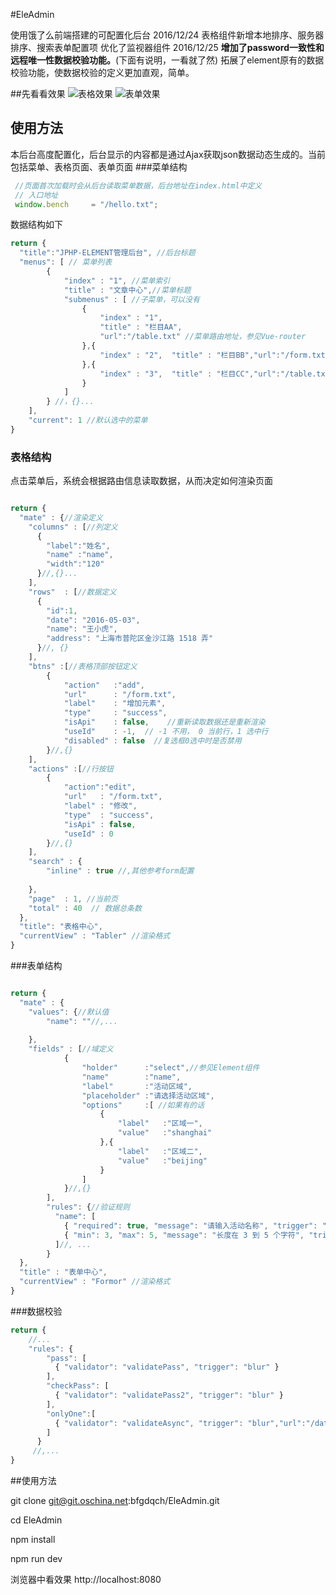 #EleAdmin

使用饿了么前端搭建的可配置化后台
2016/12/24 
  表格组件新增本地排序、服务器排序、搜索表单配置项
  优化了监视器组件
2016/12/25
   **增加了password一致性和远程唯一性数据校验功能。**(下面有说明，一看就了然) 拓展了element原有的数据校验功能，使数据校验的定义更加直观，简单。
  
##先看看效果
![表格效果](http://git.oschina.net/uploads/images/2016/1224/083631_6b448b48_45533.jpeg "表格示例")
![表单效果](http://git.oschina.net/uploads/images/2016/1221/150557_9ba5805b_45533.jpeg "表单示例")

## 使用方法
本后台高度配置化，后台显示的内容都是通过Ajax获取json数据动态生成的。当前包括菜单、表格页面、表单页面
###菜单结构
```javascript
 //页面首次加载时会从后台读取菜单数据，后台地址在index.html中定义
 // 入口地址
 window.bench     = "/hello.txt";
```
数据结构如下
```javascript
return {
  "title":"JPHP-ELEMENT管理后台", //后台标题
  "menus": [ // 菜单列表
        {
            "index" : "1", //菜单索引
            "title" : "文章中心",//菜单标题
            "submenus" : [ //子菜单，可以没有
                {
                    "index" : "1", 
                    "title" : "栏目AA",
                    "url":"/table.txt" //菜单路由地址，参见Vue-router
                },{
                    "index" : "2",  "title" : "栏目BB","url":"/form.txt"
                },{
                    "index" : "3",  "title" : "栏目CC","url":"/table.txt"
                }
            ]
        } //，{}...
    ],
    "current": 1 //默认选中的菜单
}
```
### 表格结构
点击菜单后，系统会根据路由信息读取数据，从而决定如何渲染页面
```javascript

return {
  "mate" : {//渲染定义
    "columns" : [//列定义
      {
        "label":"姓名", 
        "name" :"name",
        "width":"120"
      }//,{}...
    ],
    "rows"  : [//数据定义
      {
        "id":1,
        "date": "2016-05-03",
        "name": "王小虎",
        "address": "上海市普陀区金沙江路 1518 弄"
      }//, {}
    ],
    "btns" :[//表格顶部按钮定义
        {
            "action"   :"add",
            "url"      : "/form.txt",
            "label"    : "增加元素",
            "type"     : "success",
            "isApi"    : false,    //重新读取数据还是重新渲染
            "useId"    : -1,  // -1 不用， 0 当前行，1 选中行
            "disabled" : false  //复选框0选中时是否禁用
        }//,{}
    ],
    "actions" :[//行按钮
        {
            "action":"edit",
            "url"   : "/form.txt",
            "label" : "修改",
            "type"  : "success",
            "isApi" : false,
            "useId" : 0 
        }//,{}
    ],
    "search" : {
        "inline" : true //,其他参考form配置
       
    },
    "page"  : 1, //当前页
    "total" : 40  // 数据总条数
  },
  "title": "表格中心",
  "currentView" : "Tabler" //渲染格式
}
```
###表单结构
```javascript

return {
  "mate" : {
    "values": {//默认值
        "name": ""//,...
    
    },
    "fields" : [//域定义
            {
                "holder"      :"select",//参见Element组件
                "name"        :"name",
                "label"       :"活动区域",
                "placeholder" :"请选择活动区域",
                "options"     :[ //如果有的话
                    {
                        "label"   :"区域一",
                        "value"   :"shanghai"
                    },{
                        "label"   :"区域二",
                        "value"   :"beijing"
                    }
                ]
            }//,{}
        ],
        "rules": {//验证规则
          "name": [
            { "required": true, "message": "请输入活动名称", "trigger": "blur" },
            { "min": 3, "max": 5, "message": "长度在 3 到 5 个字符", "trigger": "blur" }
          ]//, ...
        }
  },
  "title" : "表单中心",
  "currentView" : "Formor" //渲染格式
}

```

###数据校验
```javascript
return {
    //...
    "rules": {
        "pass": [
          { "validator": "validatePass", "trigger": "blur" }
        ],
        "checkPass": [
          { "validator": "validatePass2", "trigger": "blur" }
        ],
        "onlyOne":[
          { "validator": "validateAsync", "trigger": "blur","url":"/data/only.php" }
        ]
      }
     //,...
}
```

##使用方法

git clone git@git.oschina.net:bfgdqch/EleAdmin.git

cd EleAdmin

npm install

npm run dev

浏览器中看效果 http://localhost:8080